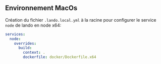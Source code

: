 ## Environnement MacOs

Création du fichier `.lando.local.yml` à la racine pour configurer le service `node` de lando en node x64:

```yaml
services:
  node:
    overrides:
      build:
        context: .
        dockerfile: docker/Dockerfile.x64
```
